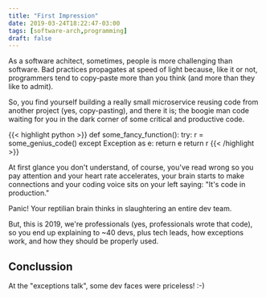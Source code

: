 ```yaml
---
title: "First Impression"
date: 2019-03-24T18:22:47-03:00
tags: [software-arch,programming]
draft: false
---
```

As a software achitect, sometimes, people is more challenging than software. Bad practices propagates at speed of light because, like it or not, programmers tend to copy-paste more than you think (and more than they like to admit).

So, you find yourself building a really small microservice reusing code from another project (yes, copy-pasting), and there it is; the boogie man code waiting for you in the dark corner of some critical and productive code.

{{< highlight python >}}
	def some_fancy_function():
		try:
			r = some_genius_code()
		except Exception as e:
			return e
		return r
{{< /highlight >}}

At first glance you don't understand, of course, you've read wrong so you pay attention and your heart rate accelerates, your brain starts to make connections and your coding voice sits on your left saying: "It's code in production."

Panic! Your reptilian brain thinks in slaughtering an entire dev team.

But, this is 2019, we're professionals (yes, professionals wrote that code), so you end up explaining to ~40 devs, plus tech leads, how exceptions work, and how they should be properly used.

## Conclussion

At the "exceptions talk", some dev faces were priceless! :-)

